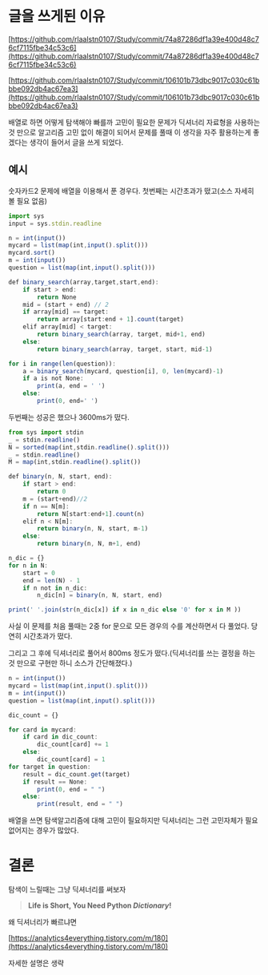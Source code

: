 # 글을 쓰게된 이유

[https://github.com/rlaalstn0107/Study/commit/74a87286df1a39e400d48c76cf7115fbe34c53c6](https://github.com/rlaalstn0107/Study/commit/74a87286df1a39e400d48c76cf7115fbe34c53c6)

[https://github.com/rlaalstn0107/Study/commit/106101b73dbc9017c030c61bbbe092db4ac67ea3](https://github.com/rlaalstn0107/Study/commit/106101b73dbc9017c030c61bbbe092db4ac67ea3)

배열로 하면 어떻게 탐색해야 빠를까 고민이 필요한 문제가 딕셔너리 자료형을 사용하는것 만으로 알고리즘 고민 없이 해결이 되어서 문제를 풀때 이 생각을 자주 활용하는게 좋겠다는 생각이 들어서 글을 쓰게 되었다.

## 예시

숫자카드2 문제에 배열을 이용해서 푼 경우다. 첫번째는 시간초과가 떴고(소스 자세히 볼 필요 없음)

```jsx
import sys
input = sys.stdin.readline

n = int(input())
mycard = list(map(int,input().split()))
mycard.sort()
m = int(input())
question = list(map(int,input().split()))

def binary_search(array,target,start,end):
    if start > end:
        return None
    mid = (start + end) // 2
    if array[mid] == target:
        return array[start:end + 1].count(target)
    elif array[mid] < target:
        return binary_search(array, target, mid+1, end)
    else:
        return binary_search(array, target, start, mid-1)

for i in range(len(question)):
    a = binary_search(mycard, question[i], 0, len(mycard)-1)
    if a is not None:
        print(a, end = ' ')
    else:
        print(0, end=' ')
```

두번째는 성공은 했으나 3600ms가 떴다.

```jsx
from sys import stdin
_ = stdin.readline()
N = sorted(map(int,stdin.readline().split()))
_ = stdin.readline()
M = map(int,stdin.readline().split())

def binary(n, N, start, end):
    if start > end:
        return 0
    m = (start+end)//2
    if n == N[m]:
        return N[start:end+1].count(n)
    elif n < N[m]:
        return binary(n, N, start, m-1)
    else:
        return binary(n, N, m+1, end)

n_dic = {}
for n in N:
    start = 0
    end = len(N) - 1
    if n not in n_dic:
        n_dic[n] = binary(n, N, start, end)

print(' '.join(str(n_dic[x]) if x in n_dic else '0' for x in M ))
```

사실 이 문제를 처음 풀때는 2중 for 문으로 모든 경우의 수를 계산하면서 다 풀었다. 당연히 시간초과가 떴다.

그리고 그 후에 딕셔너리로 풀어서 800ms 정도가 떴다.(딕셔너리를 쓰는 결정을 하는 것 만으로 구현만 하니 소스가 간단해졌다.)

```jsx
n = int(input())
mycard = list(map(int,input().split()))
m = int(input())
question = list(map(int,input().split()))

dic_count = {}

for card in mycard:
    if card in dic_count:
        dic_count[card] += 1
    else:
        dic_count[card] = 1
for target in question:
    result = dic_count.get(target)
    if result == None:
        print(0, end = " ")
    else:
        print(result, end = " ")
```

배열을 쓰면 탐색알고리즘에 대해 고민이 필요하지만 딕셔너리는 그런 고민자체가 필요 없어지는 경우가 많았다.

# 결론

탐색이 느릴때는 그냥 딕셔너리를 써보자

> **Life is Short, You Need Python *Dictionary*!**
> 

왜 딕셔너리가 빠르냐면 

[https://analytics4everything.tistory.com/m/180](https://analytics4everything.tistory.com/m/180)

자세한 설명은 생략